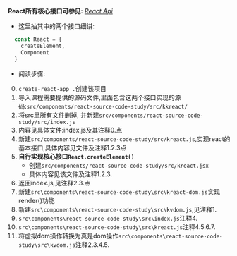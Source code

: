 **React所有核心接口可参见:**
*[React Api](https://github.com/facebook/react/blob/master/packages/react/src/React.js)*
+ 这里抽其中的两个接口细讲: 
```jsx
  const React = { 
    createElement, 
    Component
  }
```
+ 阅读步骤:
0. `create-react-app .`创建该项目
1. 导入课程需要提供的源码文件,里面包含这两个接口实现的源码:`src/components/react-source-code-study/src/kkreact/`
2. 将src里所有文件删掉, 并新建`src/components/react-source-code-study/src/index.js`
3. 内容见具体文件:index.js及其注释0.点
4. 新建`src/components/react-source-code-study/src/kreact.js`,实现react的基本接口,具体内容见文件及注释1.2.3点
5. **自行实现核心接口`React.createElement()`**
    + 创建`src/components/react-source-code-study/src/kreact.jsx`
    + 具体内容见该文件及注释1.2.3.
6. 返回index.js,见注释2.3.点
7. 新建`src\components\react-source-code-study\src\kreact-dom.js`实现render()功能
8. 新建`src\components\react-source-code-study\src\kvdom.js`,见注释1.
9. `src\components\react-source-code-study\src\index.js`注释4.
10. `src\components\react-source-code-study\src\kreact.js`注释4.5.6.7.
11. 将虚拟dom操作转换为真是dom操作`src\components\react-source-code-study\src\kvdom.js`注释2.3.4.5.